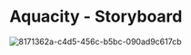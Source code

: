 # Aquacity - Storyboard

![8171362a-c4d5-456c-b5bc-090ad9c617cb](https://user-images.githubusercontent.com/74015000/98303088-51a41880-1f9c-11eb-944d-e24e075a5a41.png)
